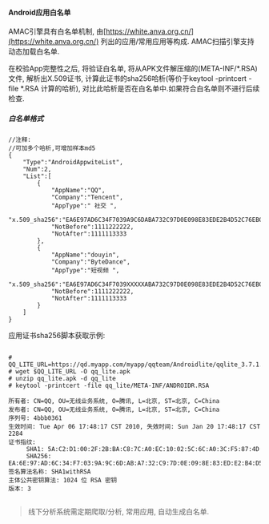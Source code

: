 #### Android应用白名单

AMAC引擎具有白名单机制, 由[https://white.anva.org.cn/](https://white.anva.org.cn/) 列出的应用/常用应用等构成. AMAC扫描引擎支持动态加载白名单.

在校验App完整性之后, 将验证白名单, 将从APK文件解压缩的(META-INF/*.RSA)文件, 解析出X.509证书, 计算此证书的sha256哈析(等价于keytool -printcert -file *.RSA 计算的哈析), 对比此哈析是否在白名单中.如果符合白名单则不进行后续检查.    
##### 白名单格式
```
//注释:
//可加多个哈析,可增加样本md5
{
    "Type":"AndroidAppwiteList",
    "Num":2,
    "List":[
        {
            "AppName":"QQ",
            "Company":"Tencent",
            "AppType":" 社交 ",
            "x.509_sha256":"EA6E97AD6C34F7039A9C6DABA732C97D0E098E83EDE2B4D52C76EB0184AC7A38",
            "NotBefore":1111222222,
            "NotAfter":1111113333
        },
        {
            "AppName":"douyin",
            "Company":"ByteDance",
            "AppType":"短视频 ",
            "x.509_sha256":"EA6E97AD6C34F7039XXXXXABA732C97D0E098E83EDE2B4D52C76EB0184AC7A38",
            "NotBefore":1111222222,
            "NotAfter":1111113333
        }
    ]
}
```
应用证书sha256脚本获取示例:
```

# QQ_LITE_URL=https://qd.myapp.com/myapp/qqteam/Androidlite/qqlite_3.7.1.704_android_r110206_GuanWang_537057973_release_10000484.apk
# wget $QQ_LITE_URL -O qq_lite.apk
# unzip qq_lite.apk -d qq_lite
# keytool -printcert -file qq_lite/META-INF/ANDROIDR.RSA

所有者: CN=QQ, OU=无线业务系统, O=腾讯, L=北京, ST=北京, C=China
发布者: CN=QQ, OU=无线业务系统, O=腾讯, L=北京, ST=北京, C=China
序列号: 4bbb0361
生效时间: Tue Apr 06 17:48:17 CST 2010, 失效时间: Sun Jan 20 17:48:17 CST 2284
证书指纹:
	 SHA1: 5A:C2:D1:00:2F:2B:BA:C8:7C:A0:EC:10:02:5C:6C:A0:3C:F5:87:4D
	 SHA256: EA:6E:97:AD:6C:34:F7:03:9A:9C:6D:AB:A7:32:C9:7D:0E:09:8E:83:ED:E2:B4:D5:2C:76:EB:01:84:AC:7A:38
签名算法名称: SHA1withRSA
主体公共密钥算法: 1024 位 RSA 密钥
版本: 3


```
> 线下分析系统需定期爬取/分析, 常用应用, 自动生成白名单.
